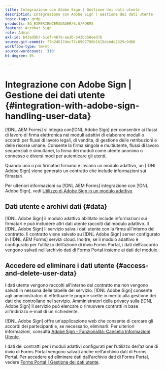 ```yaml
---
title: Integrazione con Adobe Sign | Gestione dei dati utente
description: Integrazione con Adobe Sign | Gestione dei dati utente
topic-tags: grdp
products: SG_EXPERIENCEMANAGER/6.5/FORMS
feature: Acrobat Sign
role: Admin
exl-id: b43ed9b7-b1ef-4878-ae3b-643b558eed7b
source-git-commit: f7b24617dec77c6907798b1615debdc2329c9d80
workflow-type: tm+mt
source-wordcount: '310'
ht-degree: 0%

---
```


# Integrazione con Adobe Sign | Gestione dei dati utente {#integration-with-adobe-sign-handling-user-data}

[!DNL AEM Forms] si integra con[!DNL  Adobe Sign] per consentire ai flussi di lavoro di firma elettronica nei moduli adattivi di elaborare moduli o accordi per flussi di lavoro legali, di vendita, di gestione delle retribuzioni e delle risorse umane. Consente la firma singola e multiutente, flussi di lavoro sequenziali e simultanei, la firma dei moduli come utente anonimo o connesso e diversi modi per autenticare gli utenti.

Quando uno o più firmatari firmano e inviano un modulo adattivo, un [!DNL Adobe Sign] viene generato un contratto che include informazioni sui firmatari.

Per ulteriori informazioni su [!DNL AEM Forms] integrazione con [!DNL Adobe Sign], vedi [Utilizzo di Adobe Sign in un modulo adattivo](/help/forms/using/working-with-adobe-sign.md).

## Dati utente e archivi dati {#data}

[!DNL Adobe Sign] il modulo adattivo abilitato include informazioni sui firmatari e può includere altri dati utente raccolti dal modulo adattivo. Il [!DNL Adobe Sign] Il servizio salva i dati utente con la firma all&#39;interno del contratto. Il contratto viene salvato su [!DNL Adobe Sign] server configurato in [!DNL AEM Forms] servizi cloud. Inoltre, se il modulo adattivo è configurato per l’utilizzo dell’azione di invio Forms Portal, i dati dell’accordo vengono salvati nell’archivio dati di Forms Portal insieme ai dati del modulo.

## Accedere ed eliminare i dati utente {#access-and-delete-user-data}

I dati utente vengono raccolti all&#39;interno del contratto ma non vengono salvati in nessuna delle tabelle del servizio. [!DNL Adobe Sign] consente agli amministratori di effettuare le proprie scelte in merito alla gestione dei dati che controllano nel servizio. Amministratori della privacy sulla [!DNL Adobe Sign] Il servizio può elencare o rimuovere contratti in base all&#39;indirizzo e-mail di un richiedente.

[!DNL Adobe Sign] offre un’applicazione web che consente di cercare gli accordi dei partecipanti e, se necessario, eliminarli. Per ulteriori informazioni, consulta [Adobe Sign - Funzionalità: Cancella Informazioni Utente](https://helpx.adobe.com/sign/help/adobesign_gdpr_user_deletion.html).

I dati dei contratti per i moduli adattivi configurati per l’utilizzo dell’azione di invio di Forms Portal vengono salvati anche nell’archivio dati di Forms Portal. Per accedere ed eliminare dati dall&#39;archivio dati di Forms Portal, vedere [Forms Portal | Gestione dei dati utente](/help/forms/using/forms-portal-handling-user-data.md).
